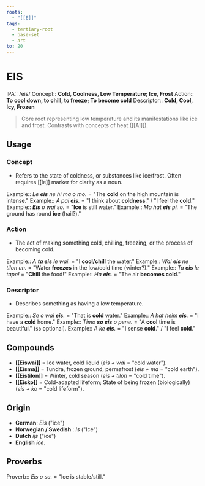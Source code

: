 ```yaml
---
roots:
  - "[[E]]"
tags:
  - tertiary-root
  - base-set
  - art
to: 20
---
```


# EIS

IPA::				/eis/
Concept::		**Cold, Coolness, Low Temperature; Ice, Frost**
Action::		**To cool down, to chill, to freeze; To become cold**
Descriptor::	**Cold, Cool, Icy, Frozen**

> Core root representing low temperature and its manifestations like ice and frost. Contrasts with concepts of heat ([[AI]]).

## Usage

### Concept
*   Refers to the state of coldness, or substances like ice/frost. Often requires [[le]] marker for clarity as a noun.

Example::   *Le **eis** ne hi ma o mo.* = "The **cold** on the high mountain is intense."
Example::   *A pai **eis**.* = "I think about **coldness**." / "I feel the **cold**."
Example::   ***Eis** o wai so.* = "**Ice** is still water."
Example::   *Ma hat **eis** pi.* = "The ground has round **ice** (hail?)."

### Action
*   The act of making something cold, chilling, freezing, or the process of becoming cold.

Example::   *A **ta eis** le wai.* = "I **cool/chill** the water."
Example::   *Wai **eis** ne tilon un.* = "Water **freezes** in the low/cold time (winter?)."
Example::   *Ta **eis** le tape!* = "**Chill** the food!"
Example::   *Ha **eis**.* = "The air **becomes cold**."

### Descriptor
*   Describes something as having a low temperature.

Example::   *Se o wai **eis**.* = "That is **cold** water."
Example::   *A hat heim **eis**.* = "I have a **cold** home."
Example::   *Timo **so eis** o pene.* = "A **cool** time is beautiful." (`so` optional).
Example::   *A ke **eis**.* = "I sense **cold**." / "I feel **cold**."

## Compounds

*   **[[Eiswai]]** = Ice water, cold liquid (*eis + wai* = "cold water").
*   **[[Eisma]]** = Tundra, frozen ground, permafrost (*eis + ma* = "cold earth").
*   **[[Eistilon]]** = Winter, cold season (*eis + tilon* = "cold time").
*   **[[Eisko]]** = Cold-adapted lifeform; State of being frozen (biologically) (*eis + ko* = "cold lifeform").

## Origin

* **German**: _Eis_ ("ice")
* **Norwegian / Swedish** : _Is_ ("Ice")
* **Dutch** _ijs_ ("ice")
* **English** _ice_.

## Proverbs

Proverb:: *Eis o so.* = "Ice is stable/still."
